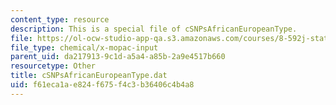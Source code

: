 ```yaml
---
content_type: resource
description: This is a special file of cSNPsAfricanEuropeanType.
file: https://ol-ocw-studio-app-qa.s3.amazonaws.com/courses/8-592j-statistical-physics-in-biology-spring-2011/f61eca1ae824f675f4c3b36406c4b4a8_cSNPsAfricanEuropeanType.dat
file_type: chemical/x-mopac-input
parent_uid: da217913-9c1d-a5a4-a85b-2a9e4517b660
resourcetype: Other
title: cSNPsAfricanEuropeanType.dat
uid: f61eca1a-e824-f675-f4c3-b36406c4b4a8
---
```


